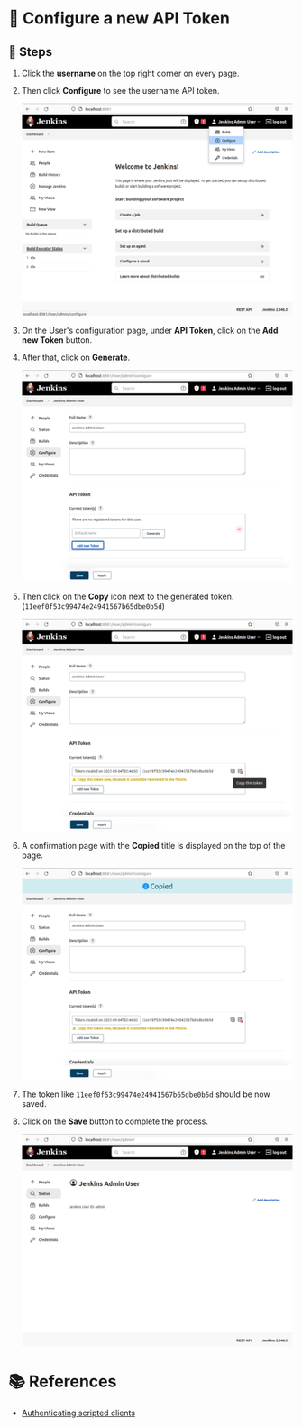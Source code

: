 # :book: Configure a new API Token
## :paw_prints: Steps
1. Click the **username** on the top right corner on every page.
2. Then click **Configure** to see the username API token.
   
   ![1](images/jenkins_configure_token_01.png)

3. On the User's configuration page, under **API Token**, click on the **Add new Token** button.
4. After that, click on **Generate**.
   
   ![2](images/jenkins_configure_token_02.png)

5. Then click on the **Copy** icon next to the generated token. (`11eef0f53c99474e24941567b65dbe0b5d`)
   
   ![3](images/jenkins_configure_token_03.png)

6. A confirmation page with the **Copied** title is displayed on the top of the page.

   ![4](images/jenkins_configure_token_04.png)

7. The token like `11eef0f53c99474e24941567b65dbe0b5d` should be now saved.
8. Click on the **Save** button to complete the process.

   ![5](images/jenkins_configure_token_05.png)

# :books: References
- [Authenticating scripted clients](https://www.jenkins.io/doc/book/system-administration/authenticating-scripted-clients/)
